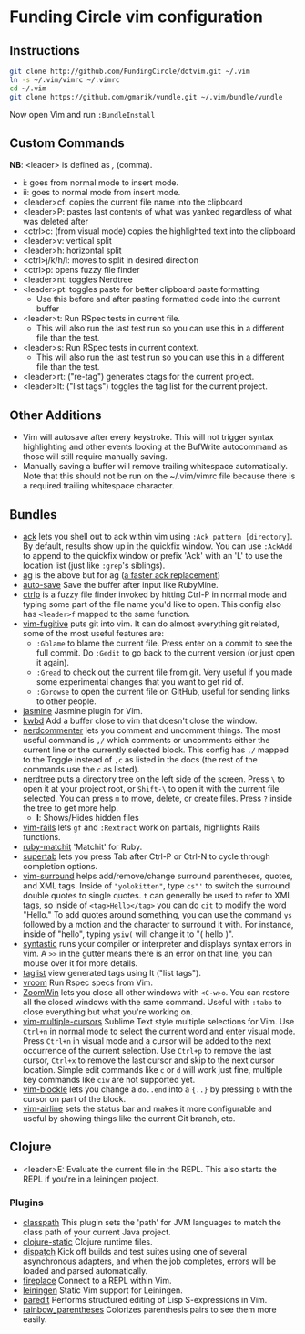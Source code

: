 # Funding Circle vim configuration

## Instructions

```bash
git clone http://github.com/FundingCircle/dotvim.git ~/.vim
ln -s ~/.vim/vimrc ~/.vimrc
cd ~/.vim
git clone https://github.com/gmarik/vundle.git ~/.vim/bundle/vundle
```

Now open Vim and run `:BundleInstall`

## Custom Commands

**NB**: \<leader\> is defined as *,* (comma).

* i: goes from normal mode to insert mode.
* ii: goes to normal mode from insert mode.
* \<leader\>cf: copies the current file name into the clipboard
* \<leader\>P: pastes last contents of what was yanked regardless of what was deleted after
* \<ctrl\>c: (from visual mode) copies the highlighted text into the clipboard
* \<leader\>v: vertical split
* \<leader\>h: horizontal split
* \<ctrl\>j/k/h/l: moves to split in desired direction
* \<ctrl\>p: opens fuzzy file finder
* \<leader\>nt: toggles Nerdtree
* \<leader\>pt: toggles paste for better clipboard paste formatting
    * Use this before and after pasting formatted code into the current buffer
* \<leader\>t: Run RSpec tests in current file.
    * This will also run the last test run so you can use this in a different file than the test.
* \<leader\>s: Run RSpec tests in current context.
    * This will also run the last test run so you can use this in a different file than the test.
* \<leader\>rt: ("re-tag") generates ctags for the current project.
* \<leader\>lt: ("list tags") toggles the tag list for the current project.

## Other Additions

* Vim will autosave after every keystroke. This will not trigger syntax highlighting and other
events looking at the BufWrite autocommand as those will still require manually saving.
* Manually saving a buffer will remove trailing whitespace automatically. Note that this should not
be run on the ~/.vim/vimrc file because there is a required trailing whitespace character.

## Bundles

* [ack](https://github.com/mileszs/ack.vim) lets you shell out to ack within vim using
`:Ack pattern [directory]`. By default, results show up in the quickfix window. You can use
`:AckAdd` to append to the quickfix window or prefix 'Ack' with an 'L' to use the location list
(just like `:grep`'s siblings).
* [ag](https://github.com/epmatsw/ag.vim) is the above but for ag
([a faster ack replacement](https://github.com/ggreer/the_silver_searcher))
* [auto-save](https://github.com/vim-scripts/vim-auto-save) Save the buffer after input like
RubyMine.
* [ctrlp](https://github.com/kien/ctrlp.vim) is a fuzzy file finder invoked by hitting Ctrl-P in
normal mode and typing some part of the file name you'd like to open. This config also has
`<leader>f` mapped to the same function.
* [vim-fugitive](https://github.com/tpope/vim-fugitive) puts git into vim. It can do almost
everything git related, some of the most useful features are:
    * `:Gblame` to blame the current file. Press enter on a commit to see the full commit.
      Do `:Gedit` to go back to the current version (or just open it again).
    * `:Gread` to check out the current file from git. Very useful if you made some experimental
      changes that you want to get rid of.
    * `:Gbrowse` to open the current file on GitHub, useful for sending links to other people.
* [jasmine](https://github.com/claco/jasmine.vim.git) Jasmine plugin for Vim.
* [kwbd](https://github.com/rgarver/Kwbd.vim.git) Add a buffer close to vim that doesn't close the
window.
* [nerdcommenter](https://github.com/scrooloose/nerdcommenter) lets you comment and uncomment
things. The most useful command is `,/` which comments or uncomments either the current line or the
currently selected block. This config has `,/` mapped to the Toggle instead of `,c` as listed in
the docs (the rest of the commands use the `c` as listed).
* [nerdtree](https://github.com/scrooloose/nerdtree) puts a directory tree on the left side of the
screen. Press `\` to open it at your project root, or `Shift-\` to open it with the current file
selected. You can press `m` to move, delete, or create files. Press `?` inside the tree to get more
help.
    * **I**: Shows/Hides hidden files
* [vim-rails](https://github.com/tpope/vim-rails) lets `gf` and `:Rextract` work on partials,
highlights Rails functions.
* [ruby-matchit](https://github.com/vim-scripts/ruby-matchit.git) 'Matchit' for Ruby.
* [supertab](https://github.com/ervandew/supertab) lets you press Tab after Ctrl-P or Ctrl-N to
cycle through completion options.
* [vim-surround](https://github.com/tpope/vim-surround) helps add/remove/change surround
parentheses, quotes, and XML tags. Inside of `"yolokitten"`, type `cs"'` to switch the surround
double quotes to single quotes. `t` can generally be used to refer to XML tags, so inside of
`<tag>Hello</tag>` you can do `cit` to modify the word "Hello."  To add quotes around something,
you can use the command `ys` followed by a motion and the character to surround it with. For
instance, inside of "hello", typing `ysiw(` will change it to "( hello )".
* [syntastic](https://github.com/scrooloose/syntastic) runs your compiler or interpreter and
displays syntax errors in vim. A `>>` in the gutter means there is an error on that line, you can
mouse over it for more details.
* [taglist](https://github.com/vim-scripts/taglist.vim) view generated tags using <leader>lt
("list tags").
* [vroom](https://github.com/skalnik/vim-vroom) Run Rspec
specs from Vim.
* [ZoomWin](http://www.vim.org/scripts/script.php?script_id=508) lets you close all other windows
with `<C-w>o`. You can restore all the closed windows with the same command. Useful with `:tabo` to
close everything but what you're working on.
* [vim-multiple-cursors](https://github.com/terryma/vim-multiple-cursors) Sublime Text style
multiple selections for Vim. Use `Ctrl+n` in normal mode to select the current word and enter
visual mode. Press `Ctrl+n` in visual mode and a cursor will be added to the next occurrence of
the current selection. Use `Ctrl+p` to remove the last cursor, `Ctrl+x` to remove the last
cursor and skip to the next cursor location. Simple edit commands like `c` or `d` will work just
fine, multiple key commands like `ciw` are not supported yet.
* [vim-blockle](https://github.com/jgdavey/vim-blockle) lets you change a `do..end` into a `{..}` by pressing `b` with the cursor on part of the block.
* [vim-airline](https://github.com/bling/vim-airline) sets the status bar and makes it more configurable and useful by showing things like the current Git branch, etc.

## Clojure

* \<leader\>E: Evaluate the current file in the REPL. This also starts the REPL if you're in a
leiningen project.

### Plugins

* [classpath](https://github.com/tpope/vim-classpath) This plugin sets the 'path' for JVM languages
to match the class path of your current Java project.
* [clojure-static](https://github.com/guns/vim-clojure-static) Clojure runtime files.
* [dispatch](://github.com/tpope/vim-dispatch) Kick off builds and test suites using one of several
asynchronous adapters, and when the job completes, errors will be loaded and parsed automatically.
* [fireplace](https://github.com/tpope/vim-fireplace) Connect to a REPL within Vim.
* [leiningen](https://github.com/tpope/vim-leiningen) Static Vim support for Leiningen.
* [paredit](https://github.com/vim-scripts/paredit.vim) Performs structured editing of Lisp
S-expressions in Vim.
* [rainbow_parentheses](https://github.com/kien/rainbow_parentheses.vim) Colorizes parenthesis pairs to see them more easily.
